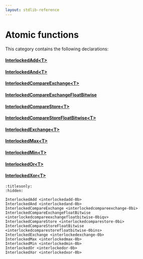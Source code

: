 ```yaml
---
layout: stdlib-reference
---
```

# Atomic functions

This category contains the following declarations:

#### [InterlockedAdd\<T\>](interlockedadd-0b.md)

#### [InterlockedAnd\<T\>](interlockedand-0b.md)

#### [InterlockedCompareExchange\<T\>](interlockedcompareexchange-0bi.md)

#### [InterlockedCompareExchangeFloatBitwise](interlockedcompareexchangefloatbitwise-0biqv.md)

#### [InterlockedCompareStore\<T\>](interlockedcomparestore-0bi.md)

#### [InterlockedCompareStoreFloatBitwise\<T\>](interlockedcomparestorefloatbitwise-0bins.md)

#### [InterlockedExchange\<T\>](interlockedexchange-0b.md)

#### [InterlockedMax\<T\>](interlockedmax-0b.md)

#### [InterlockedMin\<T\>](interlockedmin-0b.md)

#### [InterlockedOr\<T\>](interlockedor-0b.md)

#### [InterlockedXor\<T\>](interlockedxor-0b.md)


```{toctree}
:titlesonly:
:hidden:

InterlockedAdd <interlockedadd-0b>
InterlockedAnd <interlockedand-0b>
InterlockedCompareExchange <interlockedcompareexchange-0bi>
InterlockedCompareExchangeFloatBitwise <interlockedcompareexchangefloatbitwise-0biqv>
InterlockedCompareStore <interlockedcomparestore-0bi>
InterlockedCompareStoreFloatBitwise <interlockedcomparestorefloatbitwise-0bins>
InterlockedExchange <interlockedexchange-0b>
InterlockedMax <interlockedmax-0b>
InterlockedMin <interlockedmin-0b>
InterlockedOr <interlockedor-0b>
InterlockedXor <interlockedxor-0b>
```

<script>
// Fix .md links to .html when on ReadTheDocs
if (window.location.hostname.includes('readthedocs') || 
    window.location.hostname.includes('rtfd.io')) {
  document.addEventListener('DOMContentLoaded', function() {
    const links = document.querySelectorAll('a');
    links.forEach(link => {
      const href = link.getAttribute('href');
      if (href && href.includes('.md')) {
        // This regex will handle .md links with or without fragment identifiers or query parameters
        link.href = link.href.replace(/(.+)\.md(#[^?]*)?(\?.*)?$/, '$1.html$2$3');
      }
    });
  });
}
</script>
